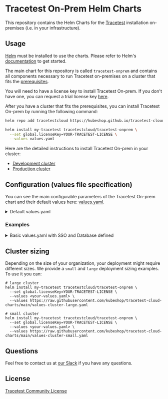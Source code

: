 # Tracetest On-Prem Helm Charts

This repository contains the Helm Charts for the [Tracetest](https://tracetest.io/) installation on-premises (i.e. in your infrastructure).

## Usage

[Helm](https://helm.sh/) must be installed to use the charts. Please refer to Helm's [documentation](https://helm.sh/docs/) to get started.

The main chart for this repository is called `tracetest-onprem` and contains all components necessary to run Tracetest on-premises on a cluster that fits the [prerequisites](./docs/prerequisites.md).

You will need to have a license key to install Tracetest On-prem. If you don't have one, you can request a trial license key [here](https://tracetest.io/on-prem-installation).

After you have a cluster that fits the prerequisites, you can install Tracetest On-prem by running the following command:

```sh
helm repo add tracetestcloud https://kubeshop.github.io/tracetest-cloud-charts --force-update

helm install my-tracetest tracetestcloud/tracetest-onprem \
  --set global.licenseKey=YOUR-TRACETEST-LICENSE \
  --values values.yaml
```

Here are the detailed instructions to install Tracetest On-prem in your cluster:
 - [Development cluster](./docs/install-development-cluster.md)
 - [Production cluster](./docs/install-production-cluster.md)

## Configuration (values file specification)

You can see the main configurable parameters of the Tracetest On-prem chart and their default values here: [values.yaml](https://github.com/kubeshop/tracetest-cloud-charts/blob/main/charts/tracetest-onprem/values.yaml).

<details>
  <summary>Default values.yaml</summary>

```yaml
global:
  # License Key provided by Tracetest team to run this instance. Default: `""`
  licenseKey: ""
  
  # This value defines if clients should expect a valid SSL certificate from the server. If you are using a self-signed certificate, you should set this to false. Default: `true`
  validCertificate: true
  
  # Pull secrets name used to fetch images from a private registry if needed. If set empty, this chart will use the public registry. For more details see: https://kubernetes.io/docs/tasks/configure-pod-container/pull-image-private-registry/ Default: `""`
  imagePullSecret: ""
  # Registry name used to fetch images. If set empty, this chart will use the public registry. For more details see: https://kubernetes.io/docs/tasks/configure-pod-container/pull-image-private-registry/ Default: `""`
  tracetestImageRegistry: ""

  sso:
    google:
      # Google OAuth2 client ID. You can get these from the Google Developer Console. Default: `""`
      clientID: "" 
      # Google OAuth2 secret. You can get these from the Google Developer Console. Default: `""`
      clientSecret: ""
    github:
      # Github OAuth2 client ID. You can get these from the Github Developer Console. Default: `"example client ID"`
      clientID: "Ov23li8WMwQlvjFNNiCy"
      # Github OAuth2 secret. You can get these from the Github Developer Console. Default: `"example client secret"`
      clientSecret: "e317c15e43909757d1e75e78373d130c374f6601"

  # If you don't want to use the default NATS server, you can specify your own NATS server here
  # natsEndpointOverride: "://nats:4222"

  postgresql:
    auth:
      # Postgres host address. Default: `""`
      host: ""
      # Postgres username that Tracetest APIs will use. Default: `""`
      username: ""
      # Postgres password that Tracetest APIs will use. Default: `""`
      password: ""
      # Postgres database name for Tracetest OnPrem. Default: `"tracetest"`
      database: "tracetest"
      # Postgres port. Default: `"5432"`
      port: "5432"
    
  mongodb:
    auth:
      # MongoDB connection protocol. Default: `"mongodb"`
      protocol: "mongodb"
      # MongoDB host address. Default: `""`
      host: ""
      # MongoDB username that Tracetest APIs will use. Default: `""`
      username: ""
      # MongoDB password that Tracetest APIs will use. Default: `""`
      password: ""
      # MongoDB database name for Tracetest OnPrem. Default: `"tracetest"`
      database: ""
      # MongoDB connection options as a key-value object. Default: `"{}"`
      options: {}

  
  # URLs section with addresses used by clients to connect to the Tracetest OnPrem instance
  urls:
    protocol: &protocol "https"
    port: &port "30000"
    rootDomain: &rootDomain "tracetest.localdev"
    cookieDomain: *rootDomain
    
    web:
      protocol: *protocol
      hostname: *rootDomain
      port: *port
      path: "/"
    
    api:
      protocol: *protocol
      hostname: *rootDomain
      port: *port
      path: "/api"

    auth:
      protocol: *protocol
      hostname: *rootDomain
      port: *port
      path: "/auth"
    
    agents:
      domain: *rootDomain
      port: *port
    
    controlPlane:
      protocol: *protocol
      hostname: *rootDomain
      port: *port
      path: "/"

nats:
  enabled: true
  
  config:
    jetstream:
      enabled: true
      fileStore:
        enabled: true
        dir: /data
        pvc:
          enabled: true
          size: 10Gi
      memoryStore:
          enabled: true
          maxSize: 1Gi

    natsBox:
      container:
        env:
          # different from k8s units, suffix must be B, KiB, MiB, GiB, or TiB
          # should be ~90% of memory limit
          GOMEMLIMIT: 900MiB
        merge:
          # recommended limit is at least 2 CPU cores and 8Gi Memory for production JetStream clusters
          resources:
            requests:
              cpu: 250m # one entire CPU
              memory: 1Gi
            limits:
              memory: 1Gi


```

</details>

### Examples

<details>
  <summary>Basic values.yaml with SSO and Database defined</summary>

```yaml
global:
  validCertificate: false # defines if the certificate is generated by an external issuer of if the self-signed issuer is used

  urls:
    protocol: &protocol "https"
    port: &port "30000" 
    rootDomain: &rootDomain "tracetest.mydomain.com" # DNS that the users will use to access the Tracetest
    cookieDomain: *rootDomain
    
    web:
      protocol: *protocol
      hostname: *rootDomain
      port: *port
    
    api:
      protocol: *protocol
      hostname: *rootDomain
      port: *port

    auth:
      protocol: *protocol
      hostname: *rootDomain
      port: *port
    
    agents:
      domain: *rootDomain
      port: *port
    
    controlPlane:
      protocol: *protocol
      hostname: *rootDomain
      port: *port

  postgresql:
    auth:
      host: "path.to.my.postgres.instance"
      username: "some-pg-user"
      password: "some-pg-password"
      database: "tracetest"

  mongodb:
    auth:
      protocol: "mongodb"
      host: "path.to.my.mongodb.instance"
      username: "some-mongo-user"
      password: "some-mongo-password"
      database: "tracetest"
      options:
        retryWrites: "true"
        authSource: admin
```
</details>

## Cluster sizing

Depending on the size of your organization, your deployment might require different sizes. We provide a `small` and `large` deployment sizing examples.
To use it you can:

```
# large cluster
helm install my-tracetest tracetestcloud/tracetest-onprem \
  --set global.licenseKey=YOUR-TRACETEST-LICENSE \
  --values <your-values.yaml> \
  --values https://raw.githubusercontent.com/kubeshop/tracetest-cloud-charts/main/values-cluster-large.yaml
```

```
# small cluster
helm install my-tracetest tracetestcloud/tracetest-onprem \
  --set global.licenseKey=YOUR-TRACETEST-LICENSE \
  --values <your-values.yaml> \
  --values https://raw.githubusercontent.com/kubeshop/tracetest-cloud-charts/main/values-cluster-small.yaml
```

## Questions

Feel free to contact us at [our Slack](https://dub.sh/tracetest-community) if you have any questions.

## License

[Tracetest Community License](./LICENSE)
